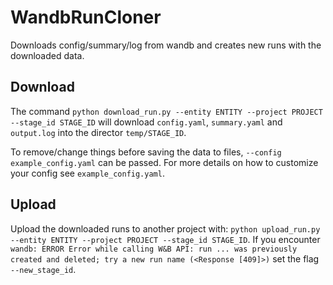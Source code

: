 # WandbRunCloner

Downloads config/summary/log from wandb and creates new runs with the downloaded data.

## Download

The command `python download_run.py --entity ENTITY --project PROJECT --stage_id STAGE_ID`
will download `config.yaml`, `summary.yaml` and `output.log` into the director `temp/STAGE_ID`.

To remove/change things before saving the data to files, `--config example_config.yaml` can be passed.
For more details on how to customize your config see `example_config.yaml`.


## Upload

Upload the downloaded runs to another project with:
`python upload_run.py --entity ENTITY --project PROJECT --stage_id STAGE_ID`.
If you encounter `wandb: ERROR Error while calling W&B API: run ... was previously created and deleted; try a new run name (<Response [409]>)`
set the flag `--new_stage_id`.